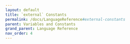 ```yaml
---
layout: default
title: `external` Constants
permalink: /docs/LanguageReference#external-constants
parent: Variables and Constants
grand_parent: Language Reference
nav_order: 4
---
```

